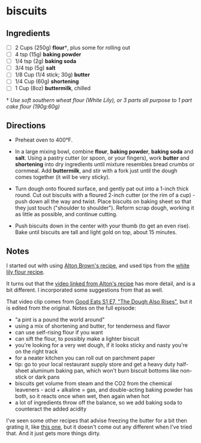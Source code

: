 # biscuits

## Ingredients

* [ ] 2 Cups (250g) **flour**†, plus some for rolling out
* [ ] 4 tsp (15g) **baking powder**
* [ ] 1/4 tsp (2g) **baking soda**
* [ ] 3/4 tsp (5g) **salt**
* [ ] 1/8 Cup (1/4 stick; 30g) **butter**
* [ ] 1/4 Cup (60g) **shortening**
* [ ] 1 Cup (8oz) **buttermilk**, chilled

† _Use soft southern wheat flour (White Lily), or 3 parts all purpose to 1 part cake flour (190g:60g)_

## Directions

* Preheat oven to 400°F.

* In a large mixing bowl, combine **flour**, **baking powder**, **baking soda** and **salt**. Using a pastry cutter (or spoon, or your fingers), work **butter** and **shortening** into dry ingredients until mixture resembles bread crumbs or cornmeal. Add **buttermilk**, and stir with a fork just until the dough comes together (it will be very sticky).

* Turn dough onto floured surface, and gently pat out into a 1-inch thick round. Cut out biscuits with a floured 2-inch cutter (or the rim of a cup) - push down all the way and twist. Place biscuits on baking sheet so that they just touch ("shoulder to shoulder"). Reform scrap dough, working it as little as possible, and continue cutting.

* Push biscuits down in the center with your thumb (to get an even rise). Bake until biscuits are tall and light gold on top, about 15 minutes.


## Notes

I started out with using [Alton Brown's recipe](https://www.foodnetwork.com/recipes/alton-brown/southern-biscuits-recipe-2041990), and used tips from the [white lily flour recipe](https://www.whitelily.com/recipes/white-lily-light-and-fluffy-biscuits-3790).

It turns out that the [video linked from Alton's recipe](https://www.youtube.com/watch?v=UHD__HkfexY) has more detail, and is a bit different. I incorporated some suggestions from that as well.

That video clip comes from [Good Eats S1 E7, "The Dough Also Rises"](https://www.youtube.com/watch?v=LR6DWOa4ejs), but it is edited from the original. Notes on the full episode:
* "a pint is a pound the world around"
* using a mix of shortening and butter, for tenderness and flavor
* can use self-rising flour if you want
* can sift the flour, to possibly make a lighter biscuit
* you're looking for a very wet dough, if it looks sticky and nasty you're on the right track
* for a neater kitchen you can roll out on parchment paper
* tip: go to your local restaurant supply store and get a heavy duty half-sheet aluminum baking pan, which won't burn biscuit bottoms like non-stick or dark pans
* biscuits get volume from steam and the CO2 from the chemical leaveners - acid + alkaline = gas, and double-acting baking powder has both, so it reacts once when wet, then again when hot
* a lot of ingredients throw off the balance, so we add baking soda to counteract the added acidity


I've seen some other recipes that advise freezing the butter for a bit then grating it, like [this one](https://sugarspunrun.com/easy-homemade-biscuits/), but it doesn't come out any different when I've tried that. And it just gets more things dirty.
